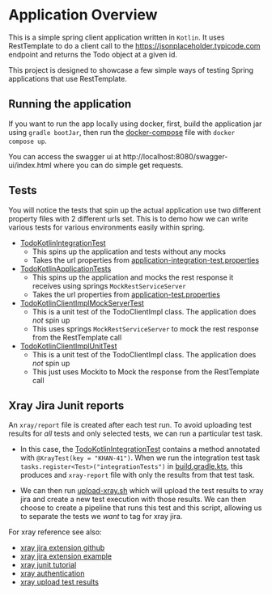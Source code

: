 # Application Overview
This is a simple spring client application written in `Kotlin`.
It uses RestTemplate to do a client call to the https://jsonplaceholder.typicode.com endpoint
and returns the Todo object at a given id.

This project is designed to showcase a few simple ways of testing Spring applications that use RestTemplate.

## Running the application
If you want to run the app locally using docker, first, build the application jar using `gradle bootJar`, then
run the [docker-compose](docker-compose.yml) file with `docker compose up`.

You can access the swagger ui at http://localhost:8080/swagger-ui/index.html where you can do simple get requests.

## Tests

You will notice the tests that spin up the actual application use two different property files with 2 different urls set. This is to demo how we can write various tests for various environments easily within spring.

- [TodoKotlinIntegrationTest](src/test/kotlin/com/khanivorous/todokotlin/TodoKotlinIntegrationTest.kt)
  - This spins up the application and tests without any mocks
  - Takes the url properties from [application-integration-test.properties](src/test/resources/application-integration-test.properties)
- [TodoKotlinApplicationTests](src/test/kotlin/com/khanivorous/todokotlin/TodoKotlinApplicationTests.kt)
  - This spins up the application and mocks the rest response it receives using springs `MockRestServiceServer` 
  - Takes the url properties from [application-test.properties](src/test/resources/application-test.properties)
- [TodoKotlinClientImplMockServerTest](src/test/kotlin/com/khanivorous/todokotlin/TodoKotlinClientImplMockServerTest.kt)
  - This is a unit test of the TodoClientImpl class. The application does _not_ spin up
  - This uses springs `MockRestServiceServer` to mock the rest response from the RestTemplate call
- [TodoKotlinClientImplUnitTest](src/test/kotlin/com/khanivorous/todokotlin/TodoKotlinClientImplUnitTest.kt)
  - This is a unit test of the TodoClientImpl class. The application does _not_ spin up
  - This just uses Mockito to Mock the response from the RestTemplate call

## Xray Jira Junit reports

An `xray/report` file is created after each test run. To avoid uploading test results for _all_ tests and only selected tests,
we can run a particular test task. 

- In this case, the [TodoKotlinIntegrationTest](src/test/kotlin/com/khanivorous/todokotlin/TodoKotlinIntegrationTest.kt) contains a method annotated with `@XrayTest(key = "KHAN-41")`.
When we run the integration test task `tasks.register<Test>("integrationTests")` in [build.gradle.kts](build.gradle.kts), this produces and `xray-report` file with only the results from that
test task.

- We can then run [upload-xray.sh](upload-xray.sh) which will upload the test results to xray jira and create a new test execution with those results. We can then choose to create a pipeline that runs this test and this script, allowing us to separate the tests we _want_ to tag for xray jira.

For xray reference see also:
- [xray jira extension github](https://github.com/Xray-App/xray-junit-extensions)
- [xray jira extension example](https://github.com/Xray-App/tutorial-java-junit5-selenium)
- [xray junit tutorial](https://docs.getxray.app/display/XRAYCLOUD/Testing+web+applications+using+Selenium+and+JUnit5+in+Java)
- [xray authentication](https://docs.getxray.app/display/XRAYCLOUD/Authentication+-+REST+v2)
- [xray upload test results](https://docs.getxray.app/display/XRAYCLOUD/Import+Execution+Results+-+REST+v2#ImportExecutionResultsRESTv2-JUnitXMLresults)